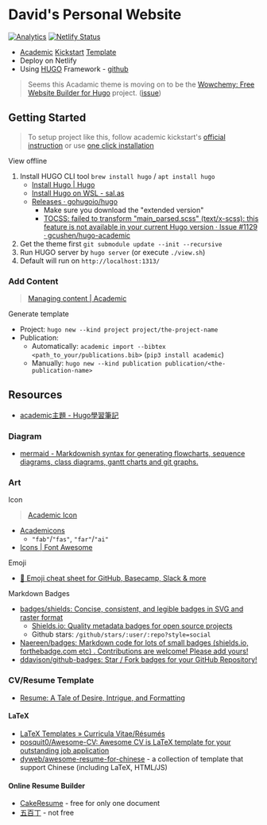 # David's Personal Website

[![Analytics](https://ga-beacon.appspot.com/UA-150731639-1/personal-website/readme)](https://github.com/igrigorik/ga-beacon)
[![Netlify Status](https://api.netlify.com/api/v1/badges/e0ae2679-a864-4cf1-b9be-5eb1ba6069ad/deploy-status)](https://app.netlify.com/sites/dwlee-personal-website/deploys)

* [Academic](https://themes.gohugo.io/academic/) [Kickstart](https://sourcethemes.com/academic/) [Template](https://github.com/sourcethemes/academic-kickstart)
* Deploy on Netlify
* Using [HUGO](https://gohugo.io/) Framework - [github](https://github.com/gohugoio/hugo)

> Seems this Acadamic theme is moving on to be the [Wowchemy: Free Website Builder for Hugo](https://wowchemy.com/) project. ([issue](https://github.com/daviddwlee84/personal-website/issues/10))

## Getting Started

> To setup project like this, follow academic kickstart's [official instruction](AcademicKickstart.md) or use [one click installation](https://sourcethemes.com/academic/docs/install/#install-with-web-browser)

View offline

1. Install HUGO CLI tool `brew install hugo` / `apt install hugo`
   * [Install Hugo | Hugo](https://gohugo.io/getting-started/installing/)
   * [Install Hugo on WSL - sal.as](https://sal.as/post/install-hugo-on-wsl/)
   * [Releases · gohugoio/hugo](https://github.com/gohugoio/hugo/releases)
     * Make sure you download the "extended version"
     * [TOCSS: failed to transform "main_parsed.scss" (text/x-scss): this feature is not available in your current Hugo version · Issue #1129 · gcushen/hugo-academic](https://github.com/gcushen/hugo-academic/issues/1129)
2. Get the theme first `git submodule update --init --recursive`
3. Run HUGO server by `hugo server` (or execute `./view.sh`)
4. Default will run on `http://localhost:1313/`

### Add Content

> [Managing content | Academic](https://sourcethemes.com/academic/docs/managing-content/)

Generate template

* Project: `hugo new --kind project project/the-project-name`
* Publication:
  * Automatically: `academic import --bibtex <path_to_your/publications.bib>` (`pip3 install academic`)
  * Manually: `hugo new --kind publication publication/<the-publication-name>`

## Resources

* [academic主題 - Hugo學習筆記](https://skyao.io/learning-hugo/theme/academic.html)

### Diagram

* [mermaid - Markdownish syntax for generating flowcharts, sequence diagrams, class diagrams, gantt charts and git graphs.](https://mermaidjs.github.io/)

### Art

Icon

> [Academic Icon](https://sourcethemes.com/academic/docs/page-builder/#icons)

* [Academicons](https://jpswalsh.github.io/academicons/)
  * `"fab"`/`"fas"`, `"far"`/`"ai"`
* [Icons | Font Awesome](https://fontawesome.com/icons?d=gallery)

Emoji

* [🎁 Emoji cheat sheet for GitHub, Basecamp, Slack & more](https://www.webfx.com/tools/emoji-cheat-sheet/)

Markdown Badges

* [badges/shields: Concise, consistent, and legible badges in SVG and raster format](https://github.com/badges/shields)
  * [Shields.io: Quality metadata badges for open source projects](https://shields.io/)
  * Github stars: `/github/stars/:user/:repo?style=social`
* [Naereen/badges: Markdown code for lots of small badges (shields.io, forthebadge.com etc) . Contributions are welcome! Please add yours!](https://github.com/Naereen/badges)
* [ddavison/github-badges: Star / Fork badges for your GitHub Repository!](https://github.com/ddavison/github-badges)

### CV/Resume Template

* [Resume: A Tale of Desire, Intrigue, and Formatting](http://www.zackgrossbart.com/hackito/resume/)

#### LaTeX

* [LaTeX Templates » Curricula Vitae/Résumés](https://www.latextemplates.com/cat/curricula-vitae)
* [posquit0/Awesome-CV: Awesome CV is LaTeX template for your outstanding job application](https://github.com/posquit0/Awesome-CV)
* [dyweb/awesome-resume-for-chinese](https://github.com/dyweb/awesome-resume-for-chinese) - a collection of template that support Chinese (including LaTeX, HTML/JS)

#### Online Resume Builder

* [CakeResume](https://www.cakeresume.com/) - free for only one document
* [五百丁](https://www.500d.me/) - not free
